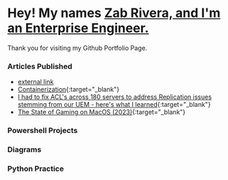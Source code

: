# Hey! My names [Zab Rivera, and I'm an Enterprise Engineer.](https://www.linkedin.com/in/zabdielrivera/)
Thank you for visiting my Github Portfolio Page.

### Articles Published
- <a href="https://publish.obsidian.md/zabbie/Blog/Containerization" target="_blank">external link</a>
- [Containerization](https://publish.obsidian.md/zabbie/Blog/Containerization){:target="_blank"}
- [I had to fix ACL's across 180 servers to address Replication issues stemming from our UEM - here's what I learned](https://publish.obsidian.md/zabbie/Blog/I+had+to+fix+ACL's+across+180+servers+to+address+Replication+issues+stemming+from+our+UEM+-+here's+what+I+learned){:target="_blank"}
- [The State of Gaming on MacOS (2023)](https://publish.obsidian.md/zabbie/Blog/The+State+of+Gaming+on+MacOS+(2023)){:target="_blank"}

### Powershell Projects

### Diagrams

### Python Practice

